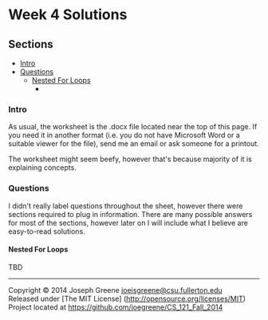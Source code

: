 # Week 4 Solutions

## Sections
- [Intro](#intro)
- [Questions](#questions)
  - [Nested For Loops](#nested-for-loops)
    - [](#)

### Intro
As usual, the worksheet is the .docx file located near the top of this page. If you need it in another format (i.e. you do not 
have Microsoft Word or a suitable viewer for the file), send me an email or ask someone for a printout.

The worksheet might seem beefy, however that's because majority of it is explaining concepts.

### Questions
I didn't really label questions throughout the sheet, however there were sections required to plug in information.
There are many possible answers for most of the sections, however later on I will include what I believe are easy-to-read 
solutions.

#### Nested For Loops
TBD

-------------------------------------------------------------------------------

Copyright &copy; 2014 Joseph Greene <joeisgreene@csu.fullerton.edu>  
Released under [The MIT License] (http://opensource.org/licenses/MIT)  
Project located at <https://github.com/joegreene/CS_121_Fall_2014>